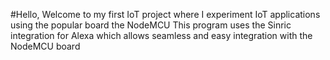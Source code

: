 #Hello, Welcome to my first IoT project where I experiment IoT applications using the popular board the NodeMCU
This program uses the Sinric integration for Alexa which allows seamless and easy integration with the NodeMCU board
